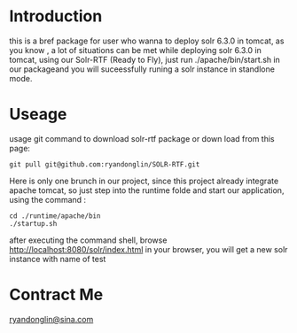 # Introduction

this is a bref package for user who wanna to deploy solr 6.3.0 in tomcat, as you know , a lot of situations can be met while deploying solr 6.3.0 in tomcat, using our Solr-RTF (Ready to Fly), just run ./apache/bin/start.sh in our packageand you will suceessfully runing a solr instance in standlone mode. 

# Useage

usage git command to download solr-rtf package or down load from this page:
```
git pull git@github.com:ryandonglin/SOLR-RTF.git
```
Here is only one brunch in our project, since this project already integrate apache tomcat, so just step into the runtime folde and start our application, using the command :
```
cd ./runtime/apache/bin
./startup.sh
```
after executing the command shell, browse <http://localhost:8080/solr/index.html> in your browser, you will get a new solr instance with name of test

# Contract Me
<ryandonglin@sina.com>
